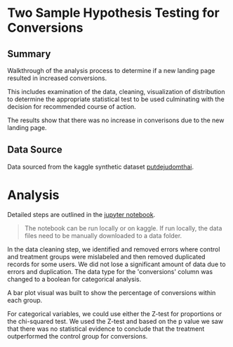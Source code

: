 # Two Sample Hypothesis Testing for Conversions

## Summary

Walkthrough of the analysis process to determine if a new landing page resulted in increased conversions. 

This includes examination of the data, cleaning, visualization of distribution to determine the appropriate statistical test to be used culminating with the decision for recommended course of action.

The results show that there was no increase in converisons due to the new landing page.

## Data Source

Data sourced from the kaggle synthetic dataset [putdejudomthai][data_set].

# Analysis 

Detailed steps are outlined in the [jupyter notebook](./ecom_ab_hyptest.ipynb). 

>The notebook can be run locally or on kaggle. If run locally, the data files need to be manually downloaded to a data folder.

In the data cleaning step, we identified and removed errors where control and treatment groups were mislabeled and then removed duplicated records for some users. 
We did not lose a significant amount of data due to errors and duplication. The data type for the 'conversions' column was changed to a boolean for categorical analysis.

A bar plot visual was built to show the percentage of conversions within each group.

For categorical variables, we could use either the Z-test for proportions or the chi-squared test. We used the Z-test and based on the p value we saw that there was no statistical evidence to conclude that the treatment outperformed the control group for conversions.

[data_set]: https://www.kaggle.com/datasets/putdejudomthai/ecommerce-ab-testing-2022-dataset1/data